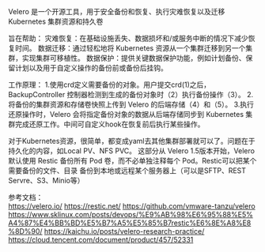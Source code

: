 

Velero 是一个开源工具，用于安全备份和恢复、执行灾难恢复以及迁移 Kubernetes 集群资源和持久卷

旨在帮助：
灾难恢复：在基础设施丢失、数据损坏和/或服务中断的情况下减少恢复时间。
数据迁移：通过轻松地将 Kubernetes 资源从一个集群迁移到另一个集群，实现集群可移植性。
数据保护：提供关键数据保护功能，例如计划备份、保留计划以及用于自定义操作的备份前或备份后挂钩。


工作原理：
1.使用crd定义需要备份的对象。用户提交crd(1)之后，BackupController 控制器检测到生成的备份对象时（2）执行备份操作（3）。
2.将备份的集群资源和存储卷快照上传到 Velero 的后端存储（4）和（5）。
3.执行还原操作时，Velero 会将指定备份对象的数据从后端存储同步到 Kubernetes 集群完成还原工作。中间可自定义hook在恢复前后执行某些操作。

对于Kubernetes资源，很简单，都变成yaml去其他集群部署就可以了。问题在于持久化的内容，如Local PV、NFS PVC。
这部分从 Velero 1.5版本开始，Velero 默认使用 Restic 备份所有 Pod 卷，而不必单独注释每个 Pod。Restic可以把某个需要备份的文件、目录 备份到本地或远程某个服务器上（可以是SFTP、REST Servre、S3、Minio等）


参考文档：  
https://velero.io/
https://restic.net/
https://github.com/vmware-tanzu/velero
https://www.sklinux.com/posts/devops/%E9%AB%98%E6%95%88%E5%A4%87%E4%BB%BD%E5%B7%A5%E5%85%B7restic%E6%8E%A8%E8%8D%90/
https://kaichu.io/posts/velero-research-practice/
https://cloud.tencent.com/document/product/457/52331